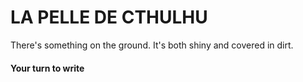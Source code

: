 # LA PELLE DE CTHULHU

There's something on the ground. It's both shiny and covered in dirt. 

#### Your turn to write

